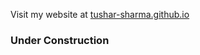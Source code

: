 Visit my website at [tushar-sharma.github.io](http://tushar-sharma.github.io)

### Under Construction
